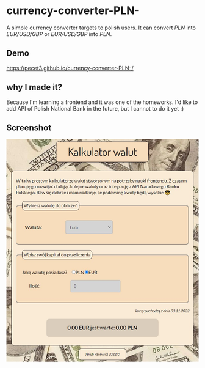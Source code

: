 # currency-converter-PLN-
A simple currency converter targets to polish users.
It can convert *PLN* into *EUR/USD/GBP* or *EUR/USD/GBP* into *PLN*.
## Demo
https://pecet3.github.io/currency-converter-PLN-/
## why I made it?
Because I'm learning a frontend and it was one of the homeworks.
I'd like to add API of Polish National Bank in the future, but I cannot to do it yet :)
## Screenshot
![screenshot](images/readme_ss.jpg)

